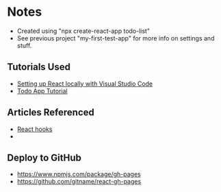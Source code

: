# Notes

- Created using "npx create-react-app todo-list"
- See previous project "my-first-test-app" for more info on settings and stuff.
  

## Tutorials Used

- [Setting up React locally with Visual Studio Code](https://code.visualstudio.com/docs/nodejs/reactjs-tutorial)
- [Todo App Tutorial](https://www.pusher.com/tutorials/todo-app-react-hooks#prerequisites)

## Articles Referenced

- [React hooks](https://pusher.com/tutorials/react-hooks)
- 

## Deploy to GitHub
- https://www.npmjs.com/package/gh-pages
- https://github.com/gitname/react-gh-pages